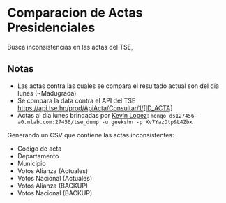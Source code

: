 # Comparacion de Actas Presidenciales
Busca inconsistencias en las actas del TSE, 
## Notas
- Las actas contra las cuales se compara el resultado actual son del dia lunes (~Madugrada)
- Se compara la data contra el API del TSE https://api.tse.hn/prod/ApiActa/Consultar/1/[ID_ACTA]
- Actas al día lunes brindadas por [Kevin Lopez](https://www.facebook.com/kevinlkl3): ``` mongo ds127456-a0.mlab.com:27456/tse_dump -u geekshn -p Xv7YazDtp&L4Zbx ```

Generando un CSV que contiene las actas inconsistentes:
- Codigo de acta
- Departamento
- Municipio
- Votos Alianza (Actuales)
- Votos Nacional (Actuales)
- Votos Alianza (BACKUP)
- Votos Nacional (BACKUP)
